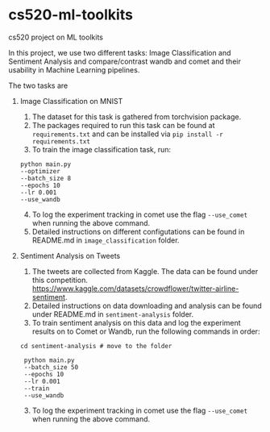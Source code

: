 # cs520-ml-toolkits
cs520 project on ML toolkits

In this project, we use two different tasks: Image Classification and Sentiment Analysis and compare/contrast wandb and comet
and their usability in Machine Learning pipelines.

The two tasks are 
1. Image Classification on MNIST
   1. The dataset for this task is gathered from torchvision package.
   2. The packages required to run this task can be found at ``requirements.txt`` and can be installed via ``pip install -r requirements.txt``
   3. To train the image classification task, run:
   ````
   python main.py
   --optimizer
   --batch_size 8
   --epochs 10
   --lr 0.001
   --use_wandb
   ````
   4. To log the experiment tracking in comet use the flag ``--use_comet`` when running the above command.
   5. Detailed instructions on different configutations can be found in README.md in ``image_classification`` folder.



2. Sentiment Analysis on Tweets
   1. The tweets are collected from Kaggle. The data can be found under this competition. https://www.kaggle.com/datasets/crowdflower/twitter-airline-sentiment.
   2. Detailed instructions on data downloading and analysis can be found under README.md in ``sentiment-analysis`` folder.
   3. To train sentiment analysis on this data and log the experiment results on to Comet or Wandb, run the following commands in order:
   ````
   cd sentiment-analysis # move to the folder
   
    python main.py
    --batch_size 50
    --epochs 10
    --lr 0.001
    --train
    --use_wandb
    ````
   3. To log the experiment tracking in comet use the flag ``--use_comet`` when running the above command.
